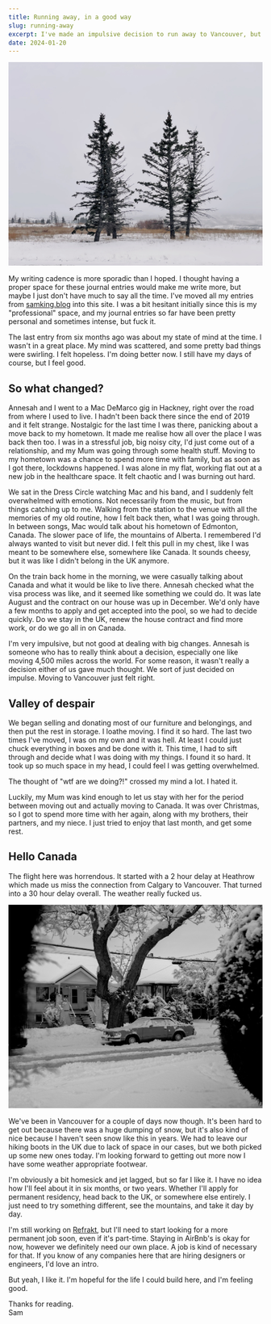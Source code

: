 ```yaml
---
title: Running away, in a good way
slug: running-away
excerpt: I've made an impulsive decision to run away to Vancouver, but I really do think it will be good for me. The mountains and slower pace of life are what I need right now.
date: 2024-01-20
---
```


![Calgary layover](../../assets/calgary-layover.jpg)

My writing cadence is more sporadic than I hoped. I thought having a proper space for these journal entries would make me write more, but maybe I just don't have much to say all the time. I've moved all my entries from [samking.blog](https://samking.blog) into this site. I was a bit hesitant initially since this is my "professional" space, and my journal entries so far have been pretty personal and sometimes intense, but fuck it.

The last entry from six months ago was about my state of mind at the time. I wasn't in a great place. My mind was scattered, and some pretty bad things were swirling. I felt hopeless. I'm doing better now. I still have my days of course, but I feel good.

## So what changed?

Annesah and I went to a Mac DeMarco gig in Hackney, right over the road from where I used to live. I hadn't been back there since the end of 2019 and it felt strange. Nostalgic for the last time I was there, panicking about a move back to my hometown. It made me realise how all over the place I was back then too. I was in a stressful job, big noisy city, I'd just come out of a relationship, and my Mum was going through some health stuff. Moving to my hometown was a chance to spend more time with family, but as soon as I got there, lockdowns happened. I was alone in my flat, working flat out at a new job in the healthcare space. It felt chaotic and I was burning out hard.

We sat in the Dress Circle watching Mac and his band, and I suddenly felt overwhelmed with emotions. Not necessarily from the music, but from things catching up to me. Walking from the station to the venue with all the memories of my old routine, how I felt back then, what I was going through. In between songs, Mac would talk about his hometown of Edmonton, Canada. The slower pace of life, the mountains of Alberta. I remembered I'd always wanted to visit but never did. I felt this pull in my chest, like I was meant to be somewhere else, somewhere like Canada. It sounds cheesy, but it was like I didn't belong in the UK anymore.

On the train back home in the morning, we were casually talking about Canada and what it would be like to live there. Annesah checked what the visa process was like, and it seemed like something we could do. It was late August and the contract on our house was up in December. We'd only have a few months to apply and get accepted into the pool, so we had to decide quickly. Do we stay in the UK, renew the house contract and find more work, or do we go all in on Canada.

I'm very impulsive, but not good at dealing with big changes. Annesah is someone who has to really think about a decision, especially one like moving 4,500 miles across the world. For some reason, it wasn't really a decision either of us gave much thought. We sort of just decided on impulse. Moving to Vancouver just felt right.

## Valley of despair

We began selling and donating most of our furniture and belongings, and then put the rest in storage. I loathe moving. I find it so hard. The last two times I've moved, I was on my own and it was hell. At least I could just chuck everything in boxes and be done with it. This time, I had to sift through and decide what I was doing with my things. I found it so hard. It took up so much space in my head, I could feel I was getting overwhelmed.

The thought of "wtf are we doing?!" crossed my mind a lot. I hated it.

Luckily, my Mum was kind enough to let us stay with her for the period between moving out and actually moving to Canada. It was over Christmas, so I got to spend more time with her again, along with my brothers, their partners, and my niece. I just tried to enjoy that last month, and get some rest.

## Hello Canada

The flight here was horrendous. It started with a 2 hour delay at Heathrow which made us miss the connection from Calgary to Vancouver. That turned into a 30 hour delay overall. The weather really fucked us.

![The snow in Vancouver](../../assets/vancouver-snow.jpg)

We've been in Vancouver for a couple of days now though. It's been hard to get out because there was a huge dumping of snow, but it's also kind of nice because I haven't seen snow like this in years. We had to leave our hiking boots in the UK due to lack of space in our cases, but we both picked up some new ones today. I'm looking forward to getting out more now I have some weather appropriate footwear.

I'm obviously a bit homesick and jet lagged, but so far I like it. I have no idea how I'll feel about it in six months, or two years. Whether I'll apply for permanent residency, head back to the UK, or somewhere else entirely. I just need to try something different, see the mountains, and take it day by day.

I'm still working on [Refrakt](https://refrakt.app), but I'll need to start looking for a more permanent job soon, even if it's part-time. Staying in AirBnb's is okay for now, however we definitely need our own place. A job is kind of necessary for that. If you know of any companies here that are hiring designers or engineers, I'd love an intro.

But yeah, I like it. I'm hopeful for the life I could build here, and I'm feeling good.

Thanks for reading.<br/>
Sam
